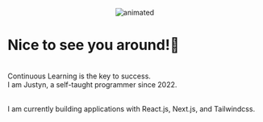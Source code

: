 <p align="center">
  <img src="(https://github.com/justynleung/justynleung/blob/main/asset/yoda-star-wars.gif)" alt="animated" />
</p>
<h1>Nice to see you around!👋</h1>  <br>
Continuous Learning is the key to success.<br>
I am Justyn, a self-taught programmer since 2022.<br><br>

I am currently building applications with React.js, Next.js, and Tailwindcss.
<!--
**justynleung/justynleung** is a ✨ _special_ ✨ repository because its `README.md` (this file) appears on your GitHub profile.

Here are some ideas to get you started:

- 🔭 I’m currently working on ...
- 🌱 I’m currently learning ...
- 👯 I’m looking to collaborate on ...
- 🤔 I’m looking for help with ...
- 💬 Ask me about ...
- 📫 How to reach me: ...
- 😄 Pronouns: ...
- ⚡ Fun fact: ...
-->
